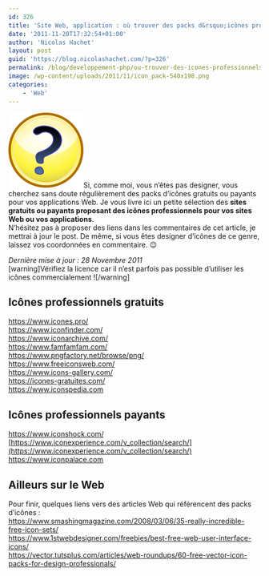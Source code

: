 ```yaml
---
id: 326
title: 'Site Web, application : où trouver des packs d&rsquo;icônes professionnels ?'
date: '2011-11-20T17:32:54+01:00'
author: 'Nicolas Hachet'
layout: post
guid: 'https://blog.nicolashachet.com/?p=326'
permalink: /blog/developpement-php/ou-trouver-des-icones-professionnels-pour-vos-sites-web/
image: /wp-content/uploads/2011/11/icon_pack-540x198.png
categories:
    - 'Web'
---
```



[![](/wp-content/uploads/2011/11/icon_pack-150x150.png "icon_pack")](/wp-content/uploads/2011/11/icon_pack.png)Si, comme moi, vous n’êtes pas designer, vous cherchez sans doute régulièrement des packs d’icônes gratuits ou payants pour vos applications Web. Je vous livre ici un petite sélection des **sites gratuits ou payants proposant des icônes professionnels pour vos sites Web ou vos applications**.  
N’hésitez pas à proposer des liens dans les commentaires de cet article, je mettrai à jour le post. De même, si vous êtes designer d’icônes de ce genre, laissez vos coordonnées en commentaire. 😉

*Dernière mise à jour : 28 Novembre 2011*  
[warning]Vérifiez la licence car il n’est parfois pas possible d’utiliser les icônes commercialement ![/warning]

## Icônes professionnels gratuits

<https://www.icones.pro/>  
<https://www.iconfinder.com/>  
<https://www.iconarchive.com/>  
<https://www.famfamfam.com/>  
<https://www.pngfactory.net/browse/png/>  
<https://www.freeiconsweb.com/>  
<https://www.icons-gallery.com/>  
<https://icones-gratuites.com/>  
<https://www.iconspedia.com>

## Icônes professionnels payants

<https://www.iconshock.com/>  
[https://www.iconexperience.com/v_collection/search/](https://www.iconexperience.com/v_collection/search/)  
<https://www.iconpalace.com>

## Ailleurs sur le Web

Pour finir, quelques liens vers des articles Web qui référencent des packs d’icônes :  
<https://www.smashingmagazine.com/2008/03/06/35-really-incredible-free-icon-sets/>  
<https://www.1stwebdesigner.com/freebies/best-free-web-user-interface-icons/>  
<https://vector.tutsplus.com/articles/web-roundups/60-free-vector-icon-packs-for-design-professionals/>

